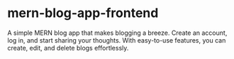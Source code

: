 # mern-blog-app-frontend
A  simple MERN blog app that makes blogging a breeze. Create an account, log in, and start sharing your thoughts. With easy-to-use features, you can create, edit, and delete blogs effortlessly. 
